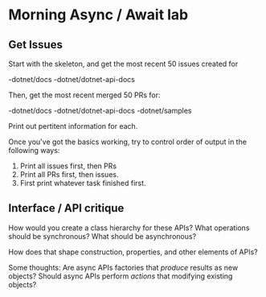 # Morning Async / Await lab

## Get Issues

Start with the skeleton, and get the most recent 50 issues created for

-dotnet/docs
-dotnet/dotnet-api-docs

Then, get the most recent merged 50 PRs for:

-dotnet/docs
-dotnet/dotnet-api-docs
-dotnet/samples

Print out pertitent information for each.

Once you've got the basics working, try to control order of output in the following ways:

1. Print all issues first, then PRs
1. Print all PRs first, then issues.
1. First print whatever task finished first.

## Interface / API critique

How would you create a class hierarchy for these APIs? What operations should be synchronous? What should be asynchronous?

How does that shape construction, properties, and other elements of APIs?

Some thoughts:
Are async APIs factories that *produce* results as new objects?
Should async APIs perform *actions* that modifying existing objects?
